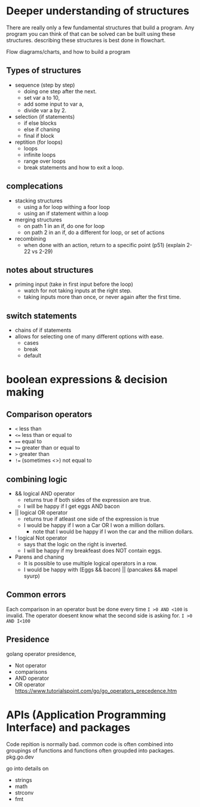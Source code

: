 # Deeper understanding of structures

There are really only a few fundamental structures that build a program.
Any program you can think of that can be solved can be built using these structures.
describing these structures is best done in flowchart.

Flow diagrams/charts, and how to build a program

## Types of structures

- sequence (step by step)
  - doing one step after the next.
  - set var a to 10,
  - add some input to var a,
  - divide var a by 2.
- selection (if statements)
  - if else blocks
  - else if chaning
  - final if block
- reptition (for loops)
  - loops
  - infinite loops
  - range over loops
  - break statements and how to exit a loop.

## complecations

- stacking structures
  - using a for loop withing a foor loop
  - using an if statement within a loop
- merging structures
  - on path 1 in an if, do one for loop
  - on path 2 in an if, do a different for loop, or set of actions
- recombining
  - when done with an action, return to a specific point (p51) (explain 2-22 vs 2-29)

## notes about structures

- priming input (take in first input before the loop)
  - watch for not taking inputs at the right step.
  - taking inputs more than once, or never again after the first time.

## switch statements

- chains of if statements
- allows for selecting one of many different options with ease.
  - cases
  - break
  - default

# boolean expressions & decision making

## Comparison operators

- `<` less than
- `<=` less than or equal to
- `==` equal to
- `>=` greater than or equal to
- `>` greater than
- `!=` (sometimes <>) not equal to

## combining logic

- && logical AND operator
  - returns true if both sides of the expression are true.
  - I will be happy if I get eggs AND bacon
- || logical OR operator
  - returns true if atleast one side of the expression is true
  - I would be happy if I won a Car OR I won a million dollars.
    - note that I would be happy if I won the car and the million dollars.
- ! logical Not operator
  - says that the logic on the right is inverted.
  - I will be happy if my breakfeast does NOT contain eggs.
- Parens and chaning
  - It is possible to use multiple logical operators in a row.
  - I would be happy with (Eggs && bacon) || (pancakes && mapel syurp)

## Common errors

Each comparison in an operator bust be done every time
`I >0 AND <100` is invalid. The operator doesent know what the second side is asking for.
`I >0 AND I<100`

## Presidence

golang operator presidence,

- Not operator
- comparisons
- AND operator
- OR operator
  https://www.tutorialspoint.com/go/go_operators_precedence.htm

# APIs (Application Programming Interface) and packages

Code repition is normally bad.
common code is often combined into groupings of functions and functions often groupded into packages.
pkg.go.dev

go into details on

- strings
- math
- strconv
- fmt

